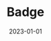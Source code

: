 ---
title: Badge
tags:
  - patterns
demo_options:
  - type: select
    label: Farbe
    key: color
    options:
      - value: success
        label: "Erfolg"
      - value: error
        label: "Fehler"
      - value: ""
        default: true
        label: "Standard"
    attribute: color
token: 'badge'
intro: '<p>Badges werden verwendet für…</p>'
date: 2023-01-01
examples: true
---